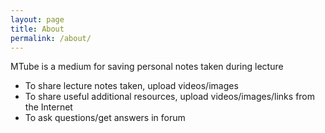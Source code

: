 ```yaml
---
layout: page
title: About
permalink: /about/
---
```


MTube is a medium for saving personal notes taken during lecture
- To share lecture notes taken, upload videos/images
- To share useful additional resources, upload videos/images/links from the Internet
- To ask questions/get answers in forum
